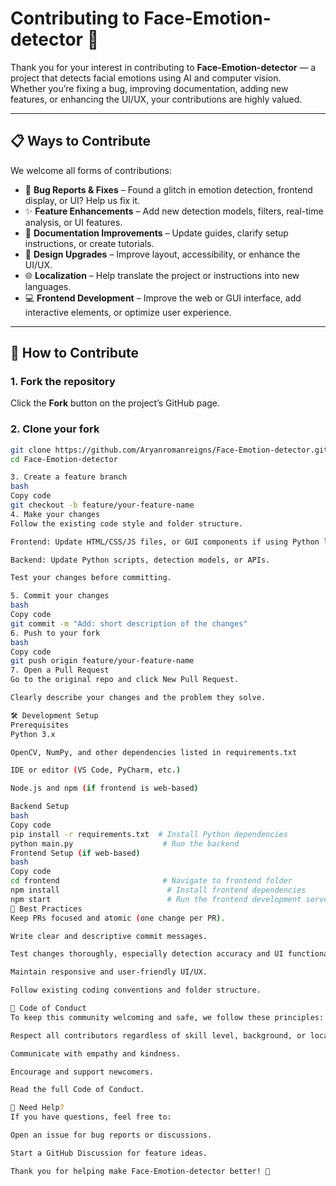 # Contributing to Face-Emotion-detector 🤖

Thank you for your interest in contributing to **Face-Emotion-detector** — a project that detects facial emotions using AI and computer vision.  
Whether you’re fixing a bug, improving documentation, adding new features, or enhancing the UI/UX, your contributions are highly valued.

---

## 📋 Ways to Contribute
We welcome all forms of contributions:

- 🐞 **Bug Reports & Fixes** – Found a glitch in emotion detection, frontend display, or UI? Help us fix it.  
- ✨ **Feature Enhancements** – Add new detection models, filters, real-time analysis, or UI features.  
- 📖 **Documentation Improvements** – Update guides, clarify setup instructions, or create tutorials.  
- 🎨 **Design Upgrades** – Improve layout, accessibility, or enhance the UI/UX.  
- 🌐 **Localization** – Help translate the project or instructions into new languages.  
- 💻 **Frontend Development** – Improve the web or GUI interface, add interactive elements, or optimize user experience.

---

## 🚀 How to Contribute

### 1. Fork the repository
Click the **Fork** button on the project’s GitHub page.

### 2. Clone your fork
```bash
git clone https://github.com/Aryanromanreigns/Face-Emotion-detector.git
cd Face-Emotion-detector

3. Create a feature branch
bash
Copy code
git checkout -b feature/your-feature-name
4. Make your changes
Follow the existing code style and folder structure.

Frontend: Update HTML/CSS/JS files, or GUI components if using Python libraries like Tkinter or PyQt.

Backend: Update Python scripts, detection models, or APIs.

Test your changes before committing.

5. Commit your changes
bash
Copy code
git commit -m "Add: short description of the changes"
6. Push to your fork
bash
Copy code
git push origin feature/your-feature-name
7. Open a Pull Request
Go to the original repo and click New Pull Request.

Clearly describe your changes and the problem they solve.

🛠 Development Setup
Prerequisites
Python 3.x

OpenCV, NumPy, and other dependencies listed in requirements.txt

IDE or editor (VS Code, PyCharm, etc.)

Node.js and npm (if frontend is web-based)

Backend Setup
bash
Copy code
pip install -r requirements.txt  # Install Python dependencies
python main.py                    # Run the backend
Frontend Setup (if web-based)
bash
Copy code
cd frontend                       # Navigate to frontend folder
npm install                        # Install frontend dependencies
npm start                          # Run the frontend development server
🧩 Best Practices
Keep PRs focused and atomic (one change per PR).

Write clear and descriptive commit messages.

Test changes thoroughly, especially detection accuracy and UI functionality.

Maintain responsive and user-friendly UI/UX.

Follow existing coding conventions and folder structure.

🤝 Code of Conduct
To keep this community welcoming and safe, we follow these principles:

Respect all contributors regardless of skill level, background, or location.

Communicate with empathy and kindness.

Encourage and support newcomers.

Read the full Code of Conduct.

💬 Need Help?
If you have questions, feel free to:

Open an issue for bug reports or discussions.

Start a GitHub Discussion for feature ideas.

Thank you for helping make Face-Emotion-detector better! 🚀
